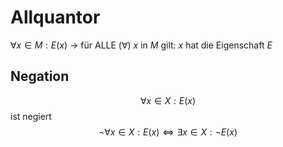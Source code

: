 # Allquantor
$\forall x \in M:E(x)$ -> für ALLE ($\forall$) $x$ in $M$ gilt: $x$ hat die Eigenschaft $E$

## Negation
$$\forall x\in X:E(x)$$ 
ist negiert
$$\neg\forall x\in X:E(x)\Leftrightarrow\exists x\in X:\neg E(x)$$